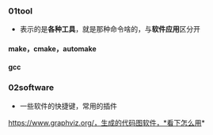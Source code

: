 ### 01tool

+ 表示的是**各种工具**，就是那种命令啥的，与**软件应用**区分开

#### make，cmake，automake

#### gcc

### 02software

+ 一些软件的快捷键，常用的插件





https://www.graphviz.org/，生成的代码图软件，*看下怎么用*